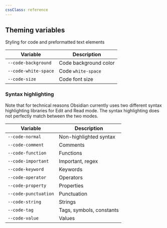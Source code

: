 ```yaml
---
cssClass: reference
---
```


## Theming variables

Styling for code and preformatted text elements

| Variable             | Description           |
| -------------------- | --------------------- |
| `--code-background`  | Code background color | 
| `--code-white-space` | Code `white-space`    |
| `--code-size`        | Code font size        |

### Syntax highlighting

Note that for technical reasons Obsidian currently uses two different syntax highlighting libraries for Edit and Read mode. The syntax highlighting does not perfectly match between the two modes.

| Variable             | Description              |
| -------------------- | ------------------------ |
| `--code-normal`      | Non-highlighted syntax   |
| `--code-comment`     | Comments                 |
| `--code-function`    | Functions                |
| `--code-important`   | Important, regex         |
| `--code-keyword`     | Keywords                 |
| `--code-operator`    | Operators                |
| `--code-property`    | Properties               |
| `--code-punctuation` | Punctuation              |
| `--code-string`      | Strings                  | 
| `--code-tag`         | Tags, symbols, constants |
| `--code-value`       | Values                   |
